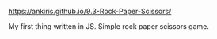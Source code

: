 https://ankiris.github.io/9.3-Rock-Paper-Scissors/

My first thing written in JS. Simple rock paper scissors game.